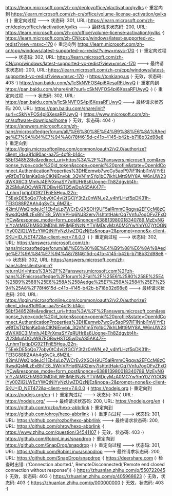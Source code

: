 https://learn.microsoft.com/zh-cn/deployoffice/vlactivation/gvlks (· 重定向到 https://learn.microsoft.com/zh-cn/office/volume-license-activation/gvlks ·)
(· 重定向过程 ---> 状态码: 301, URL: https://learn.microsoft.com/zh-cn/deployoffice/vlactivation/gvlks ---> 最终请求状态码: 200, URL: https://learn.microsoft.com/zh-cn/office/volume-license-activation/gvlks ·)
https://learn.microsoft.com/zh-CN/cpp/windows/latest-supported-vc-redist?view=msvc-170 (· 重定向到 https://learn.microsoft.com/zh-cn/cpp/windows/latest-supported-vc-redist?view=msvc-170 ·)
(· 重定向过程 ---> 状态码: 302, URL: https://learn.microsoft.com/zh-CN/cpp/windows/latest-supported-vc-redist?view=msvc-170 ---> 最终请求状态码: 200, URL: https://learn.microsoft.com/zh-cn/cpp/windows/latest-supported-vc-redist?view=msvc-170 ·)
https://tonkiang.us (· 无效，状态码: 403 ·)
https://pan.baidu.com/s/1cSkNVFOS4pi6XesaRFUwyQ (· 重定向到 https://pan.baidu.com/share/init?surl=cSkNVFOS4pi6XesaRFUwyQ ·)
(· 重定向过程 ---> 状态码: 302, URL: https://pan.baidu.com/s/1cSkNVFOS4pi6XesaRFUwyQ ---> 最终请求状态码: 200, URL: https://pan.baidu.com/share/init?surl=cSkNVFOS4pi6XesaRFUwyQ ·)
https://www.microsoft.com/zh-cn/software-download/home (· 无效，状态码: 404 ·)
https://answers.microsoft.com/zh-hans/microsoftedge/forum/all/%E6%80%8E%E4%B9%88%E6%8A%8Aedge%E7%9A%84%E7%94%A8/78f4615d-c41b-4145-b42b-b718b32d98e8 (· 重定向到 https://login.microsoftonline.com/common/oauth2/v2.0/authorize?client_id=a81d90ac-aa75-4cf8-b14c-58bf348528fe&redirect_uri=https%3A%2F%2Fanswers.microsoft.com&response_type=code%20id_token&scope=openid%20profile&state=OpenIdConnect.AuthenticationProperties%3DHEemwb7wcGy5aoP97iF1Nnbl1nVjIYrEtwRfDsTQ1snKa0pkClKNiEnvbk_3QVN1m5Yg1bC7ikhLMtt9MY8A_W6nUW23dWKX6C3IMmhJ4EPrXmaSY7qRUHr8s6Uogne-Th8Zdgvbt4h-2I2SMuAOOvWR7EOBwHSTQ5wDxAS5AK47F-J_nhmTjxtjpDG92TFriE5HguJ22n-T5EekDE5oQo77oby0tC4vi2fGCjY3t2z0nWN_e2_y4hfLHzf5pDK31h-TEl3G88RZAAh4gSvCk_6MZiL-42imUWsQlpdeJc11Eb4uLp7WCrEv2XSOH9UF5aIRmmCRqgva2EFCcM8zCRwsdQsMLzExBhTE8_5WriVPHq6NJ82erv7IshtntHakrOq7Vnfu7ogOFvZFxOjYCw&response_mode=form_post&nonce=638813980018340789.MzEyNGViYzAtMGZhMS00MDhlLWFlMjEtNzNiYTVjMDcyMzA0MGYwYmY0ZjYtOGNiYy00ZjI2LWEzYWQtNjYyNzUwZDQzNjEz&nopa=2&prompt=none&x-client-SKU=ID_NET472&x-client-ver=7.6.0.0 ·)
(· 重定向过程 ---> 状态码: 302, URL: https://answers.microsoft.com/zh-hans/microsoftedge/forum/all/%E6%80%8E%E4%B9%88%E6%8A%8Aedge%E7%9A%84%E7%94%A8/78f4615d-c41b-4145-b42b-b718b32d98e8 ---> 状态码: 302, URL: https://answers.microsoft.com/zh-hans/site/silentsignin?returnUrl=https%3A%2F%2Fanswers.microsoft.com%2Fzh-hans%2Fmicrosoftedge%2Fforum%2Fall%2F%25E6%2580%258E%25E4%25B9%2588%25E6%258A%258Aedge%25E7%259A%2584%25E7%2594%25A8%2F78f4615d-c41b-4145-b42b-b718b32d98e8 ---> 最终请求状态码: 200, URL: https://login.microsoftonline.com/common/oauth2/v2.0/authorize?client_id=a81d90ac-aa75-4cf8-b14c-58bf348528fe&redirect_uri=https%3A%2F%2Fanswers.microsoft.com&response_type=code%20id_token&scope=openid%20profile&state=OpenIdConnect.AuthenticationProperties%3DHEemwb7wcGy5aoP97iF1Nnbl1nVjIYrEtwRfDsTQ1snKa0pkClKNiEnvbk_3QVN1m5Yg1bC7ikhLMtt9MY8A_W6nUW23dWKX6C3IMmhJ4EPrXmaSY7qRUHr8s6Uogne-Th8Zdgvbt4h-2I2SMuAOOvWR7EOBwHSTQ5wDxAS5AK47F-J_nhmTjxtjpDG92TFriE5HguJ22n-T5EekDE5oQo77oby0tC4vi2fGCjY3t2z0nWN_e2_y4hfLHzf5pDK31h-TEl3G88RZAAh4gSvCk_6MZiL-42imUWsQlpdeJc11Eb4uLp7WCrEv2XSOH9UF5aIRmmCRqgva2EFCcM8zCRwsdQsMLzExBhTE8_5WriVPHq6NJ82erv7IshtntHakrOq7Vnfu7ogOFvZFxOjYCw&response_mode=form_post&nonce=638813980018340789.MzEyNGViYzAtMGZhMS00MDhlLWFlMjEtNzNiYTVjMDcyMzA0MGYwYmY0ZjYtOGNiYy00ZjI2LWEzYWQtNjYyNzUwZDQzNjEz&nopa=2&prompt=none&x-client-SKU=ID_NET472&x-client-ver=7.6.0.0 ·)
https://nodejs.org (· 重定向到 https://nodejs.org/en ·)
(· 重定向过程 ---> 状态码: 307, URL: https://nodejs.org/ ---> 最终请求状态码: 200, URL: https://nodejs.org/en ·)
https://github.com/rozbo/hexo-abbrlink (· 重定向到 https://github.com/ohroy/hexo-abbrlink ·)
(· 重定向过程 ---> 状态码: 301, URL: https://github.com/rozbo/hexo-abbrlink ---> 最终请求状态码: 200, URL: https://github.com/ohroy/hexo-abbrlink ·)
https://www.zhihu.com/question/34541107 (· 无效，状态码: 403 ·)
https://github.com/RobinLinus/snapdrop (· 重定向到 https://github.com/SnapDrop/snapdrop ·)
(· 重定向过程 ---> 状态码: 301, URL: https://github.com/RobinLinus/snapdrop ---> 最终请求状态码: 200, URL: https://github.com/SnapDrop/snapdrop ·)
https://deershare.com (· 检查时出错: ('Connection aborted.', RemoteDisconnected('Remote end closed connection without response')) ·)
https://zhuanlan.zhihu.com/p/550722045 (· 无效，状态码: 403 ·)
https://zhuanlan.zhihu.com/p/405968623 (· 无效，状态码: 403 ·)
https://zhuanlan.zhihu.com/p/000000000 (· 无效，状态码: 403 ·)
